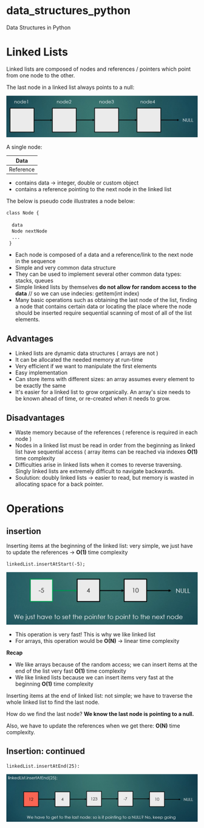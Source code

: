 # data_structures_python
Data Structures in Python

# Linked Lists 

Linked lists are composed of nodes and references / pointers which point from one node to the other.

The last node in a linked list always points to a null:

![Screenshot](linked_lists.png)

A single node:

 | Data | 
| ------------- | 
| Reference  |


- contains data -> integer, double or custom object
- contains a reference pointing to the next node in the linked list

The below is pseudo code illustrates a node below:
```
class Node {

  data
  Node nextNode
  ...
 }
 ```
- Each node is composed of a data and a reference/link to the next node in the sequence
- Simple and very common data structure
- They can be used to implement several other common data types: stacks, queues
- Simple linked lists by themselves **do not allow for random access to the data** //
so we can use indecies: getitem(int index)
- Many basic operations such as obtaining the last node of the list, finding a node that contains certain data or locating the place where the node should be inserted require sequential scanning of most of all of the list elements.

## Advantages
- Linked lists are dynamic data structures ( arrays are not )
- It can be allocated the needed memory at run-time
- Very efficient if we want to manipulate the first elements
- Easy implementation
- Can store items with different sizes: an array assumes every element to be exactly the same
- It's easier for a linked list to grow organically. An array's size needs to be known ahead of time, or re-created when it needs to grow.

## Disadvantages
- Waste memory because of the references ( reference is required in each node )
- Nodes in a linked list must be read in order from the beginning as linked list have sequential access ( array items can be reached via indexes **O(1)** time complexity
- Difficulties arise in linked lists when it comes to reverse traversing. Singly linked lists are extremely difficult to navigate backwards.
- Soulution: doubly linked lists -> easier to read, but memory is wasted in allocating space for a back pointer.

# Operations

## insertion

Inserting items at the beginning of the linked list: very simple, we just have to update the references -> **O(1)** time complexity

```
linkedList.insertAtStart(-5);
```

![Screenshot](array_insertion.png)

- This operation is very fast! This is why we like linked list
- For arrays, this operation would be **O(N)** -> linear time complexity

**Recap**
- We like arrays because of the random access; we can insert items at the end of the list very fast **O(1)** time complexity
- We like linked lists because we can insert items very fast at the beginning **O(1)** time complexity

Inserting items at the end of linked list: not simple; we have to traverse the whole linked list to find the last node.

How do we find the last node? **We know the last node is pointing to a null.**

Also, we have to update the references when we get there: **O(N)** time complexity.

## Insertion: continued

```
linkedList.insertAtEnd(25):
```
![Screenshot](array_insertion_last_node.png)





